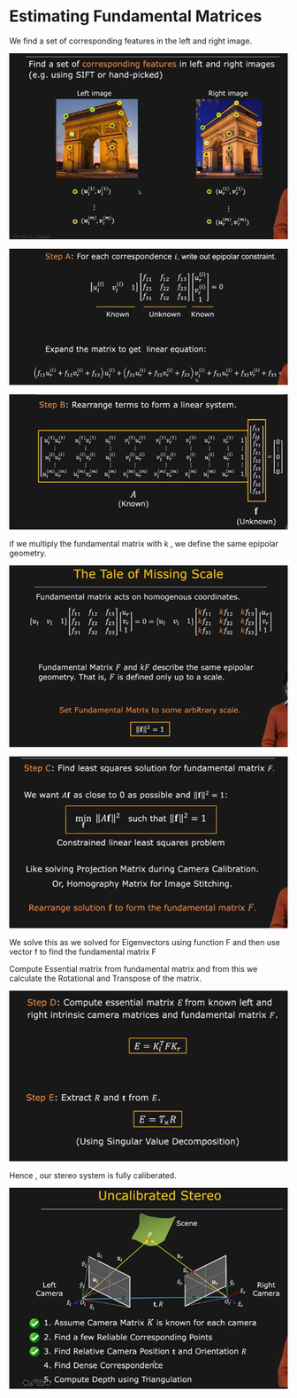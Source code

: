 # Estimating Fundamental Matrices

We find a set of corresponding features in the left and right image.

![efm1](efm1.png)

![efm2](efm2.png)

![efm3](efm3.png)

if we multiply the fundamental matrix with k , we define the same epipolar geometry.

![efm4](efm4.png)

![efm5](efm5.png)

We solve this as we solved for Eigenvectors using function F and then use vector f to find the fundamental matrix F

Compute Essential matrix from fundamental matrix and from this we calculate the Rotational and Transpose of the matrix. 

![efm6](efm6.png)

Hence , our stereo system is fully caliberated.

![efm7](efm7.png)